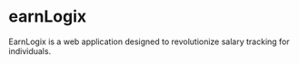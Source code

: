 # earnLogix
 EarnLogix is a web application designed to revolutionize salary tracking for individuals.
